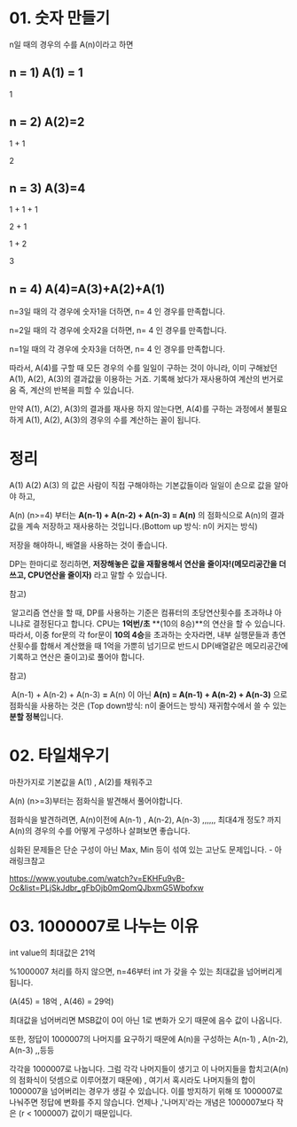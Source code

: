 # 01. 숫자 만들기

n일 때의 경우의 수를 A(n)이라고 하면

## n = 1) 	A(1) = 1	

1

## n = 2)	 A(2)=2

1 + 1

2

## n = 3)	A(3)=4

1 + 1 + 1

2 + 1

1 + 2

3

## n = 4)	A(4)=A(3)+A(2)+A(1)

n=3일 때의 각 경우에  숫자1을 더하면,  n= 4 인 경우를 만족합니다.

n=2일 때의 각 경우에  숫자2을 더하면,  n= 4 인 경우를 만족합니다.

n=1일 때의 각 경우에  숫자3을 더하면,  n= 4 인 경우를 만족합니다.

따라서, A(4)를 구할 때 모든 경우의 수를 일일이 구하는 것이 아니라, 이미 구해놨던 A(1), A(2), A(3)의 결과값을 이용하는 거죠.  기록해 놨다가 재사용하여 계산의 번거로움 즉, 계산의 반복을 피할 수 있습니다.

만약 A(1), A(2), A(3)의 결과를 재사용 하지 않는다면, A(4)를 구하는 과정에서 불필요하게  A(1), A(2), A(3)의 경우의 수를 계산하는 꼴이 됩니다.

# 정리

A(1) A(2) A(3) 의 값은 사람이 직접 구해야하는 기본값들이라 일일이 손으로 값을 알아야 하고,

A(n) (n>=4) 부터는 **A(n-1) + A(n-2) + A(n-3) = A(n)** 의 점화식으로 A(n)의 결과값을 계속 저장하고 재사용하는 것입니다.(Bottom up 방식: n이 커지는 방식)  

저장을 해야하니, 배열을 사용하는 것이 좋습니다.

DP는 한마디로 정리하면, **저장해놓은 값을 재활용해서 연산을 줄이자!(메모리공간을 더 쓰고, CPU연산을 줄이자)** 라고 말할 수 있습니다.

참고)

​	 알고리즘 연산을 할 때, DP를 사용하는 기준은 컴퓨터의 초당연산횟수를 초과하냐 아니냐로 결정된다고 합니다. CPU는 **1억번/초** **(10의 8승)**의 연산을 할 수 있습니다. 따라서, 이중 for문의 각 for문이 **10의 4승**을 초과하는 숫자라면, 내부 실행문들과 총연산횟수를 합해서 계산했을 때 1억을 가뿐히 넘기므로 반드시 DP(배열같은 메모리공간에 기록하고 연산은 줄이고)로 풀어야 합니다. 

참고) 

​	A(n-1) + A(n-2) + A(n-3) **=** A(n) 이 아닌 **A(n) = A(n-1) + A(n-2) + A(n-3)** 으로 점화식을 사용하는 것은 (Top down방식: n이 줄어드는 방식) 재귀함수에서 쓸 수 있는 **분할 정복**입니다.





# 02. 타일채우기

마찬가지로 기본값을 A(1) , A(2)를 채워주고 

A(n) (n>=3)부터는 점화식을 발견해서 풀어야합니다.

점화식을 발견하려면, A(n)이전에 A(n-1) , A(n-2), A(n-3) ,,,,,, 최대4개 정도? 까지 A(n)의 경우의 수를 어떻게 구성하나 살펴보면 좋습니다.

심화된 문제들은 단순 구성이 아닌 Max, Min 등이 섞여 있는 고난도 문제입니다. - 아래링크참고

https://www.youtube.com/watch?v=EKHFu9vB-Oc&list=PLjSkJdbr_gFbOjb0mQomQJbxmG5Wbofxw





# 03. 1000007로 나누는 이유

int value의 최대값은 21억

%1000007 처리를 하지 않으면, n=46부터 int 가 갖을 수 있는 최대값을 넘어버리게 됩니다.

(A(45) = 18억 , A(46) = 29억)

최대값을 넘어버리면 MSB값이 0이 아닌 1로 변화가 오기 때문에 음수 값이 나옵니다.

또한, 정답이 1000007의 나머지를 요구하기 때문에 A(n)을 구성하는 A(n-1) , A(n-2), A(n-3) ,,등등 

각각을 1000007로 나눕니다. 그럼 각각 나머지들이 생기고 이 나머지들을 합치고(A(n)의 점화식이 덧셈으로 이루어졌기 때문에) , 여기서 혹시라도 나머지들의 합이 1000007을 넘어버리는 경우가 생길 수 있습니다. 이를 방지하기 위해 또 1000007로 나눠주면 정답에 변화를 주지 않습니다. 언제나 ,'나머지'라는 개념은 1000007보다 작은 (r < 1000007) 값이기 때문입니다.